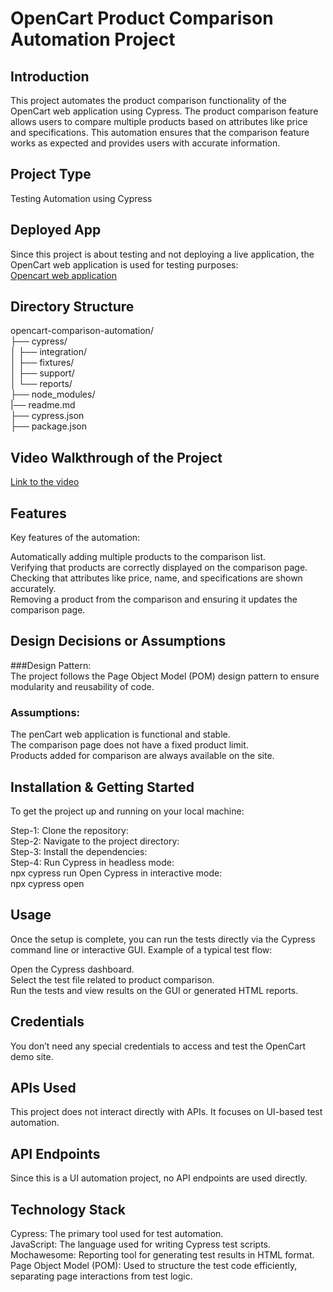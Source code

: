 # OpenCart Product Comparison Automation Project
## Introduction
This project automates the product comparison functionality of the OpenCart web application using Cypress. The product comparison feature allows users to compare multiple products based on attributes like price and specifications. This automation ensures that the comparison feature works as expected and provides users with accurate information.
## Project Type
Testing Automation using Cypress
## Deployed App
Since this project is about testing and not deploying a live application, the OpenCart web application is used for testing purposes:  
[Opencart web application](https://tutorialsninja.com/demo/ )
## Directory Structure
opencart-comparison-automation/  
├── cypress/  
│   ├── integration/  
│   ├── fixtures/  
│   ├── support/  
│   └── reports/  
├── node_modules/  
|── readme.md  
├── cypress.json  
├── package.json  
## Video Walkthrough of the Project
[Link to the video](https://youtu.be/-T8wZ2Bf8Uo)
## Features
Key features of the automation:

Automatically adding multiple products to the comparison list.  
Verifying that products are correctly displayed on the comparison page.  
Checking that attributes like price, name, and specifications are shown accurately.  
Removing a product from the comparison and ensuring it updates the comparison page.  
## Design Decisions or Assumptions
###Design Pattern:  
The project follows the Page Object Model (POM) design pattern to ensure modularity and reusability of code.  
### Assumptions:
The penCart web application is functional and stable.  
The comparison page does not have a fixed product limit.  
Products added for comparison are always available on the site.  
## Installation & Getting Started
To get the project up and running on your local machine:   

Step-1: Clone the repository:  
Step-2: Navigate to the project directory:  
Step-3: Install the dependencies:  
Step-4: Run Cypress in headless mode:  
npx cypress run
Open Cypress in interactive mode:  
npx cypress open
## Usage
Once the setup is complete, you can run the tests directly via the Cypress command line or interactive GUI. Example of a typical test flow:

Open the Cypress dashboard.  
Select the test file related to product comparison.  
Run the tests and view results on the GUI or generated HTML reports.  
## Credentials
You don’t need any special credentials to access and test the OpenCart demo site.
## APIs Used
This project does not interact directly with APIs. It focuses on UI-based test automation.
## API Endpoints
Since this is a UI automation project, no API endpoints are used directly.
## Technology Stack
Cypress: The primary tool used for test automation.  
JavaScript: The language used for writing Cypress test scripts.  
Mochawesome: Reporting tool for generating test results in HTML format.  
Page Object Model (POM): Used to structure the test code efficiently, separating page interactions from test logic.  
